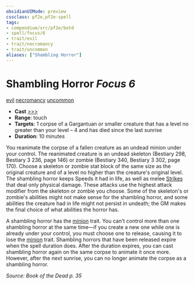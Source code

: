 ```yaml
---
obsidianUIMode: preview
cssclass: pf2e,pf2e-spell
tags:
- compendium/src/pf2e/botd
- spell/focus/6
- trait/evil
- trait/necromancy
- trait/uncommon
aliases: ["Shambling Horror"]
---
```

# Shambling Horror *Focus 6*   
[evil](evil.md "Evil Alignment Trait")  [necromancy](necromancy.md "Necromancy School Trait")  [uncommon](uncommon.md "Uncommon Rarity Trait")  

- **Cast** [>>>](chapter-9-playing-the-game.md#Actions "Three-Action") 
- **Range**: touch
- **Targets**: 1 corpse of a Gargantuan or smaller creature that has a level no greater than your level – 4 and has died since the last sunrise
- **Duration**: 10 minutes

You reanimate the corpse of a fallen creature as an undead minion under your control. The reanimated creature is an undead skeleton (Bestiary 298, Bestiary 3 236, page 146) or zombie (Bestiary 340, Bestiary 3 302, page 170). Choose a skeleton or zombie stat block of the same size as the original creature and of a level no higher than the creature's original level. The shambling horror keeps Speeds it had in life, as well as melee [Strikes](strike.md) that deal only physical damage. These attacks use the highest attack modifier from the skeleton or zombie you choose. Some of the skeleton's or zombie's abilities might not make sense for the shambling horror, and some abilities the creature had in life might not persist in undeath; the GM makes the final choice of what abilities the horror has.

A shambling horror has the [minion](minion.md "Minion Creature Trait") trait. You can't control more than one shambling horror at the same time—if you create a new one while one is already under your control, you must choose one to release, causing it to lose the [minion](minion.md "Minion Creature Trait") trait. Shambling horrors that have been released expire when the spell duration does. After the duration expires, you can cast shambling horror again on the same corpse to animate it once more. However, after the next sunrise, you can no longer animate the corpse as a shambling horror.

*Source: Book of the Dead p. 35*